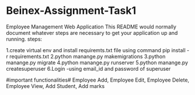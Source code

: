 # Beinex-Assignment-Task1
Employee Management Web Application
This README would normally document whatever steps are necessary to get your application up and running. steps:

1.create virtual env and install requiremts.txt file using command  pip install -r requirements.txt
2.python manange.py makemigrations 
3.python manange.py migrate 
4.python manange.py runserver 
5.python manange.py createsuperuser 
6.Login -using email_id and password of superuser

#important functionalities# 
Employee Add, 
Employee Edit, 
Employee Delete, 
Employee View, 
Add Student, 
Add marks
